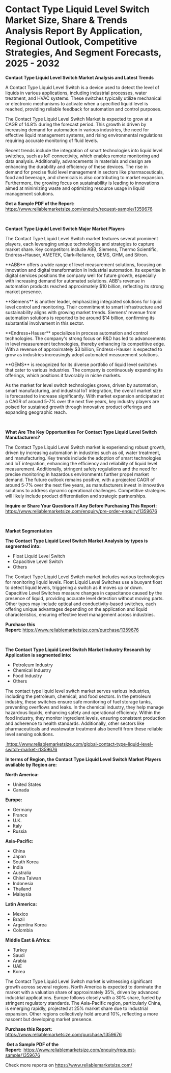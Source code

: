 <p><h1>Contact Type Liquid Level Switch Market Size, Share & Trends Analysis Report By Application, Regional Outlook, Competitive Strategies, And Segment Forecasts, 2025 - 2032</h1></p><p><strong>Contact Type Liquid Level Switch Market Analysis and Latest Trends</strong></p>
<p><p>A Contact Type Liquid Level Switch is a device used to detect the level of liquids in various applications, including industrial processes, water treatment, and HVAC systems. These switches typically utilize mechanical or electronic mechanisms to activate when a specified liquid level is reached, providing reliable feedback for automation and control purposes. </p><p>The Contact Type Liquid Level Switch Market is expected to grow at a CAGR of 14.8% during the forecast period. This growth is driven by increasing demand for automation in various industries, the need for effective liquid management systems, and rising environmental regulations requiring accurate monitoring of fluid levels. </p><p>Recent trends include the integration of smart technologies into liquid level switches, such as IoT connectivity, which enables remote monitoring and data analysis. Additionally, advancements in materials and design are enhancing the durability and efficiency of these devices. The rise in demand for precise fluid level management in sectors like pharmaceuticals, food and beverage, and chemicals is also contributing to market expansion. Furthermore, the growing focus on sustainability is leading to innovations aimed at minimizing waste and optimizing resource usage in liquid management solutions.</p></p>
<p><strong>Get a Sample PDF of the Report:&nbsp;</strong> <a href="https://www.reliablemarketsize.com/enquiry/request-sample/1359676?utm_campaign=2625&utm_medium=2&utm_source=Github&utm_content=ia&utm_term=22032025&utm_id=contact-type-liquid-level-switch">https://www.reliablemarketsize.com/enquiry/request-sample/1359676</a></p>
<p>&nbsp;</p>
<p><strong>Contact Type Liquid Level Switch Major Market Players</strong></p>
<p><p>The Contact Type Liquid Level Switch market features several prominent players, each leveraging unique technologies and strategies to capture market share. Key competitors include ABB, Siemens, Thermo Scientific, Endress+Hauser, AMETEK, Clark-Reliance, GEMS, GHM, and Sitron.</p><p>**ABB** offers a wide range of level measurement solutions, focusing on innovation and digital transformation in industrial automation. Its expertise in digital services positions the company well for future growth, especially with increasing demand for automated solutions. ABB's revenue in automation products reached approximately $10 billion, reflecting its strong market presence.</p><p>**Siemens** is another leader, emphasizing integrated solutions for liquid level control and monitoring. Their commitment to smart infrastructure and sustainability aligns with growing market trends. Siemens' revenue from automation solutions is reported to be around $14 billion, confirming its substantial involvement in this sector.</p><p>**Endress+Hauser** specializes in process automation and control technologies. The company's strong focus on R&D has led to advancements in level measurement technologies, thereby enhancing its competitive edge. With a revenue of approximately $3 billion, Endress+Hauser is expected to grow as industries increasingly adopt automated measurement solutions.</p><p>**GEMS** is recognized for its diverse portfolio of liquid level switches that cater to various industries. The company is continuously expanding its offerings, which positions it favorably in niche markets. </p><p>As the market for level switch technologies grows, driven by automation, smart manufacturing, and industrial IoT integration, the overall market size is forecasted to increase significantly. With market expansion anticipated at a CAGR of around 5-7% over the next five years, key industry players are poised for sustained growth through innovative product offerings and expanding geographic reach.</p></p>
<p>&nbsp;</p>
<p><strong>What Are The Key Opportunities For Contact Type Liquid Level Switch Manufacturers?</strong></p>
<p><p>The Contact Type Liquid Level Switch market is experiencing robust growth, driven by increasing automation in industries such as oil, water treatment, and manufacturing. Key trends include the adoption of smart technologies and IoT integration, enhancing the efficiency and reliability of liquid level measurement. Additionally, stringent safety regulations and the need for precise monitoring in hazardous environments further propel market demand. The future outlook remains positive, with a projected CAGR of around 5-7% over the next five years, as manufacturers invest in innovative solutions to address dynamic operational challenges. Competitive strategies will likely include product differentiation and strategic partnerships.</p></p>
<p><strong>Inquire or Share Your Questions If Any Before Purchasing This Report:</strong> <a href="https://www.reliablemarketsize.com/enquiry/pre-order-enquiry/1359676?utm_campaign=2625&utm_medium=2&utm_source=Github&utm_content=ia&utm_term=22032025&utm_id=contact-type-liquid-level-switch">https://www.reliablemarketsize.com/enquiry/pre-order-enquiry/1359676</a></p>
<p>&nbsp;</p>
<p><strong>Market Segmentation</strong></p>
<p><strong>The Contact Type Liquid Level Switch Market Analysis by types is segmented into:</strong></p>
<p><ul><li>Float Liquid Level Switch</li><li>Capacitive Level Switch</li><li>Others</li></ul></p>
<p><p>The Contact Type Liquid Level Switch market includes various technologies for monitoring liquid levels. Float Liquid Level Switches use a buoyant float to detect liquid levels, triggering a switch as it moves up or down. Capacitive Level Switches measure changes in capacitance caused by the presence of liquid, providing accurate level detection without moving parts. Other types may include optical and conductivity-based switches, each offering unique advantages depending on the application and liquid characteristics, ensuring effective level management across industries.</p></p>
<p><strong>Purchase this Report:&nbsp;</strong><a href="https://www.reliablemarketsize.com/purchase/1359676?utm_campaign=2625&utm_medium=2&utm_source=Github&utm_content=ia&utm_term=22032025&utm_id=contact-type-liquid-level-switch">https://www.reliablemarketsize.com/purchase/1359676</a></p>
<p>&nbsp;</p>
<p><strong>The Contact Type Liquid Level Switch Market Industry Research by Application is segmented into:</strong></p>
<p><ul><li>Petroleum Industry</li><li>Chemical Industry</li><li>Food Industry</li><li>Others</li></ul></p>
<p><p>The contact type liquid level switch market serves various industries, including the petroleum, chemical, and food sectors. In the petroleum industry, these switches ensure safe monitoring of fuel storage tanks, preventing overflows and leaks. In the chemical industry, they help manage hazardous liquids, enhancing safety and operational efficiency. Within the food industry, they monitor ingredient levels, ensuring consistent production and adherence to health standards. Additionally, other sectors like pharmaceuticals and wastewater treatment also benefit from these reliable level sensing solutions.</p></p>
<p><a href="https://www.reliablemarketsize.com/global-contact-type-liquid-level-switch-market-r1359676?utm_campaign=2625&utm_medium=2&utm_source=Github&utm_content=ia&utm_term=22032025&utm_id=contact-type-liquid-level-switch">&nbsp;https://www.reliablemarketsize.com/global-contact-type-liquid-level-switch-market-r1359676</a></p>
<p><strong>In terms of Region, the Contact Type Liquid Level Switch Market Players available by Region are:</strong></p>
<p>
    <p> <strong> North America: </strong>
        <ul>
            <li>United States</li>
            <li>Canada</li>
        </ul>
        </p> 
    <p> <strong> Europe: </strong>
        <ul>
            <li>Germany</li>
            <li>France</li>
            <li>U.K.</li>
            <li>Italy</li>
            <li>Russia</li>
        </ul>
        </p> 
    <p> <strong> Asia-Pacific: </strong>
        <ul>
            <li>China</li>
            <li>Japan</li>
            <li>South Korea</li>
            <li>India</li>
            <li>Australia</li>
            <li>China Taiwan</li>
            <li>Indonesia</li>
            <li>Thailand</li>
            <li>Malaysia</li>
        </ul>
        </p> 
    <p> <strong> Latin America: </strong>
        <ul>
            <li>Mexico</li>
            <li>Brazil</li>
            <li>Argentina Korea</li>
            <li>Colombia</li>
        </ul>
        </p> 
    <p> <strong> Middle East & Africa: </strong>
        <ul>
            <li>Turkey</li>
            <li>Saudi</li>
            <li>Arabia</li>
            <li>UAE</li>
            <li>Korea</li>
        </ul>
    </p>
    </p>
<p><p>The Contact Type Liquid Level Switch market is witnessing significant growth across several regions. North America is expected to dominate the market with a valuation share of approximately 35%, driven by advanced industrial applications. Europe follows closely with a 30% share, fueled by stringent regulatory standards. The Asia-Pacific region, particularly China, is emerging rapidly, projected at 25% market share due to industrial expansion. Other regions collectively hold around 10%, reflecting a more nascent but developing market presence.</p></p>
<p><strong>Purchase this Report: </strong><a href="https://www.reliablemarketsize.com/purchase/1359676?utm_campaign=2625&utm_medium=2&utm_source=Github&utm_content=ia&utm_term=22032025&utm_id=contact-type-liquid-level-switch">https://www.reliablemarketsize.com/purchase/1359676</a></p>
<p>&nbsp;<strong>Get a Sample PDF of the Report:&nbsp;&nbsp;</strong><a href="https://www.reliablemarketsize.com/enquiry/request-sample/1359676?utm_campaign=2625&utm_medium=2&utm_source=Github&utm_content=ia&utm_term=22032025&utm_id=contact-type-liquid-level-switch">https://www.reliablemarketsize.com/enquiry/request-sample/1359676</a></p>
<p><strong></strong></p>
<p>Check more reports on <a href="https://www.reliablemarketsize.com/?utm_campaign=2625&utm_medium=2&utm_source=Github&utm_content=ia&utm_term=22032025&utm_id=contact-type-liquid-level-switch">https://www.reliablemarketsize.com/</a></p>